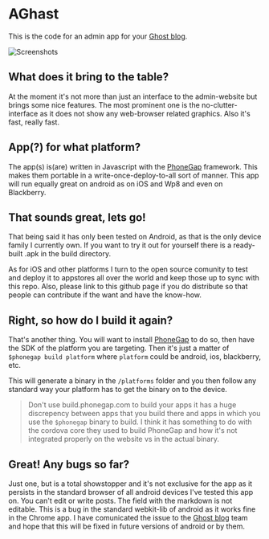 AGhast
=========

This is the code for an admin app for your [Ghost blog](http://ghost.org).

![Screenshots](https://raw.github.com/Litterfeldt/Ghost-app/master/screenshots/android/collage.jpg)

What does it bring to the table?
-------------
At the moment it's not more than just an interface to the admin-website but brings some nice features. The most prominent one is the no-clutter-interface as it does not show any web-browser related graphics. Also it's fast, really fast.

App(?) for what platform?
-------------
The app(s) is(are) written in Javascript with the [PhoneGap](http://phonegap.com/) framework. This makes them portable in a write-once-deploy-to-all sort of manner. This app will run equally great on android as on iOS and Wp8 and even on Blackberry. 

That sounds great, lets go! 
-------------
That being said it has only been tested on Android, as that is the only device family I currently own. 
If you want to try it out for yourself there is a ready-built .apk in the build directory. 

As for iOS and other platforms I turn to the open source comunity to test and deploy it to appstores all over the world and keep those up to sync with this repo. Also, please link to this github page if you do distribute so that people can contribute if the want and have the know-how.

Right, so how do I build it again?
-------------
That's another thing. You will want to install [PhoneGap](http://phonegap.com/) to do so, then have the SDK of the platform you are targeting. Then it's just a matter of ```$phonegap build platform``` where ```platform``` could be android, ios, blackberry, etc.

This will generate a binary in the ```/platforms``` folder and you then follow any standard way your platform has to get the binary on to the device.

> Don't use build.phonegap.com to build your apps it has a huge discrepency between apps that you build there and apps in which you use the ```$phonegap``` binary to build. I think it has something to do with the cordova core they used to build PhoneGap and how it's not integrated properly on the website vs in the actual binary.  

Great! Any bugs so far?
------------
Just one, but is a total showstopper and it's not exclusive for the app as it persists in the standard browser of all android devices I've tested this app on. You can't edit or write posts. The field with the markdown is not editable. This is a bug in the standard webkit-lib of android as it works fine in the Chrome app. I have comunicated the issue to the [Ghost blog](http://ghost.org) team and hope that this will be fixed in future versions of android or by them. 
